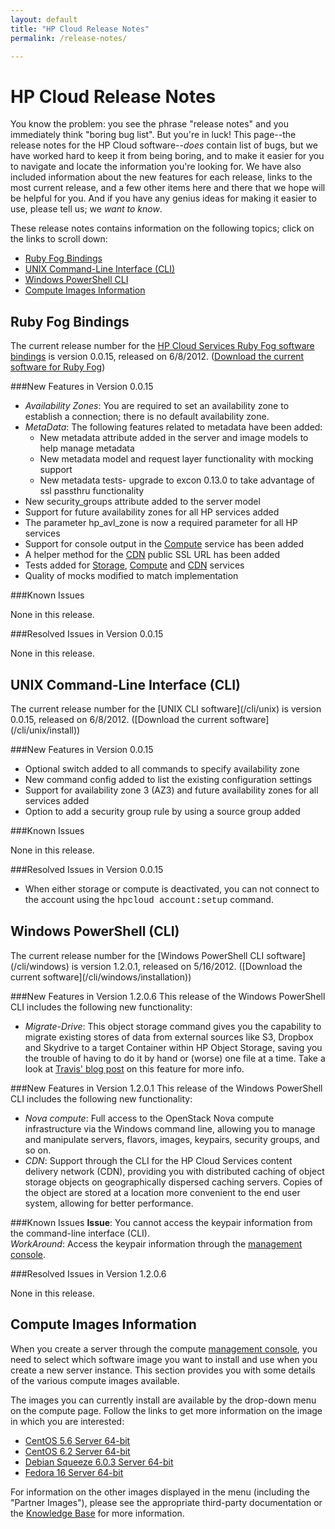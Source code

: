 ```yaml
---
layout: default
title: "HP Cloud Release Notes"
permalink: /release-notes/

---
```

# HP Cloud Release Notes

You know the problem:  you see the phrase "release notes" and you immediately think "boring bug list".  But you're in luck!  This page--the release notes for the HP Cloud software--<i>does</i> contain list of bugs, but we have worked hard to keep it from being boring, and to make it easier for you to navigate and locate the information you're looking for.  We have also included information about the new features for each release, links to the most current release, and a few other items here and there that we hope will be helpful for you.  And if you have any genius ideas for making it easier to use, please tell us; we <i>want to know</i>. 

These release notes contains information on the following topics; click on the links to scroll down:

* [Ruby Fog Bindings](#RubyFogBindings)
* [UNIX Command-Line Interface (CLI)](#UNIXCLI)
* [Windows PowerShell CLI](#WindowsPowerShellCLI)
* [Compute Images Information](#ComputeImagesInformation)

<!--Doug: section for APIs?-->

<h2 id="RubyFogBindings">Ruby Fog Bindings</h2>

The current release number for the [HP Cloud Services Ruby Fog software bindings](/bindings) is version 0.0.15, released on 6/8/2012.  ([Download the current software for Ruby Fog](/bindings/fog/install))

###New Features in Version 0.0.15

* <i>Availability Zones</i>: You are required to set an availability zone to establish a connection; there is no default availability zone.
* <i>MetaData</i>: The following features related to metadata have been added:
    - New metadata attribute added in the server and image models to help manage metadata
    - New metadata model and request layer functionality with mocking support
    - New metadata tests- upgrade to excon 0.13.0 to take advantage of ssl passthru functionality
* New <font family="Courier">security_groups</font> attribute added to the server model
* Support for future availability zones for all HP services added
* The parameter <font family="Courier">hp_avl_zone</font> is now a required parameter for all HP services
* Support for console output in the [Compute](compute) service has been added
* A helper method for the [CDN](cdn) public SSL URL has been added
* Tests added for [Storage](object-storage), [Compute](compute) and [CDN](cdn) services
* Quality of mocks modified to match implementation

###Known Issues

None in this release.

###Resolved Issues in Version 0.0.15

None in this release.


<h2 id="UNIXCLI">UNIX Command-Line Interface (CLI)</h2>
The current release number for the [UNIX CLI software](/cli/unix) is version 0.0.15, released on 6/8/2012.  ([Download the current software](/cli/unix/install))

###New Features in Version 0.0.15

* Optional switch added to all commands to specify availability zone
* New command config added to list the existing configuration settings
* Support for availability zone 3 (AZ3) and future availability zones for all services added
* Option to add a security group rule by using a source group added

###Known Issues

None in this release.

###Resolved Issues in Version 0.0.15

* When either storage or compute is deactivated, you can not connect to the account using the <font face="Courier">hpcloud account:setup</font> command.

<h2 id="WindowsPowerShellCLI">Windows PowerShell (CLI)</h2>
The current release number for the [Windows PowerShell CLI software](/cli/windows) is version 1.2.0.1, released on 5/16/2012.  ([Download the current software](/cli/windows/installation))

###New Features in Version 1.2.0.6
This release of the Windows PowerShell CLI includes the following new functionality:

* <i>Migrate-Drive</i>: This object storage command gives you the capability to migrate existing stores of data from external sources like S3, Dropbox and Skydrive to a target Container within HP Object Storage, saving you the trouble of having to do it by hand or (worse) one file at a time.  Take a look at [Travis' blog post](http://h30529.www3.hp.com/t5/HP-Scaling-the-Cloud-Blog/Migrating-your-files-with-the-Windows-CLI/ba-p/523) on this feature for more info.

###New Features in Version 1.2.0.1
This release of the Windows PowerShell CLI includes the following new functionality:

* <i>Nova compute</i>: Full access to the OpenStack Nova compute infrastructure via the Windows command line, allowing you to manage and manipulate servers, flavors, images, keypairs, security groups, and so on.
* <i>CDN</i>: Support through the CLI for the HP Cloud Services content delivery network (CDN), providing you with distributed caching of object storage objects on geographically dispersed caching servers. Copies of the object are stored at a location more convenient to the end user system, allowing for better performance.

###Known Issues
<b>Issue</b>: You cannot access the keypair information from the command-line interface (CLI). <br>
<i>WorkAround</i>:  Access the keypair information through the [management console](https://console.hpcloud.com/dashboard).

###Resolved Issues in Version 1.2.0.6

None in this release.


<!--#jclouds Bindings
The current release number for the [HP Cloud Services jclouds bindings](/bindings) is version XX, released on DATE.  ([Download the current software for jclouds](https://region-a.geo-1.objects.hpcloudsvc.com/v1.0/89388614989714/build-downloadables/jclouds-hpcloud-alpha1.zip))

###New Features in Version XX
List of features.

###Known Issues
List of bugs and workarounds


#Management Console
The current release number for the Management Console is version XX, released on DATE.  ([Access the Management Console](https://console.hpcloud.com/))

###New Features in Version XX
List of features.

###Known Issues
List of bugs and workarounds-->

<h2 id="ComputeImagesInformation">Compute Images Information</h2>

When you create a server through the compute [management console](https://console.hpcloud.com/compute), you need to select which software image you want to install and use when you create a new server instance.  This section provides you with some details of the various compute images available.

The images you can currently install are available by the drop-down menu on the compute page.  Follow the links to get more information on the image in which you are interested:

* [CentOS 5.6 Server 64-bit](http://wiki.centos.org/Manuals/ReleaseNotes/CentOS5.6)
* [CentOS 6.2 Server 64-bit](http://wiki.centos.org/Manuals/ReleaseNotes/CentOS6.2)
* [Debian Squeeze 6.0.3 Server 64-bit](http://www.debian.org/releases/squeeze/amd64/release-notes)
* [Fedora 16 Server 64-bit](http://docs.fedoraproject.org/en-US/Fedora/16/html/Release_Notes/index.html)

For information on the other images displayed in the menu (including the "Partner Images"), please see the appropriate third-party documentation or the [Knowledge Base](https://community.hpcloud.com/) for more information.
